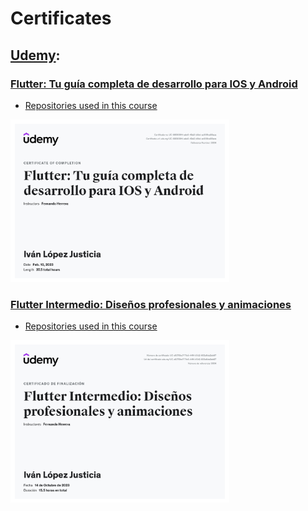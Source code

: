 # Certificates

## [Udemy](https://www.udemy.com/): 

### [Flutter: Tu guía completa de desarrollo para IOS y Android](https://www.udemy.com/course/flutter-ios-android-fernando-herrera/)

- [Repositories used in this course](https://github.com/stars/IvanLpJc/lists/flutter-basic)

<img src="https://github.com/IvanLpJc/Certifications/blob/main/Flutter/Flutter-Basics.jpg" width=350px/> 

### [Flutter Intermedio: Diseños profesionales y animaciones](https://www.udemy.com/course/flutter-disenos-y-animaciones/)

- [Repositories used in this course](https://github.com/stars/IvanLpJc/lists/flutter-intermediate)

<img src="https://github.com/IvanLpJc/Certifications/blob/main/Flutter/Flutter-Intermediate.jpg" width=350px/> 
